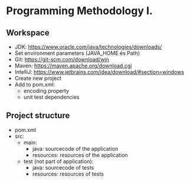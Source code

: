 # Programming Methodology I.

## Workspace

* JDK: https://www.oracle.com/java/technologies/downloads/
* Set environment parameters (JAVA_HOME és Path)
* Git: https://git-scm.com/download/win
* Maven: https://maven.apache.org/download.cgi
* IntelliJ: https://www.jetbrains.com/idea/download/#section=windows
* Create new project
* Add to pom.xml:
    * encoding property
    * unit test dependencies

## Project structure

* pom.xml
* src:
    * main:
        * java: sourcecode of the application
        * resources: resources of the application
    * test (not part of application):
        * java: sourcecode of tests
        * resources: resources of tests
